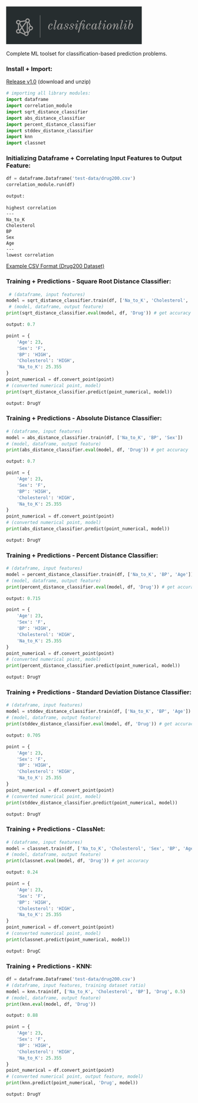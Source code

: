![logo.png](logo.png)

Complete ML toolset for classification-based prediction problems.

### Install + Import:

[Release v1.0](https://github.com/hershyz/classificationlib/releases/tag/v1.0) (download and unzip)

```python
# importing all library modules:
import dataframe
import correlation_module
import sqrt_distance_classifier
import abs_distance_classifier
import percent_distance_classifier
import stddev_distance_classifier
import knn
import classnet
```

### Initializing Dataframe + Correlating Input Features to Output Feature:

```python
df = dataframe.Dataframe('test-data/drug200.csv')
correlation_module.run(df)
```

```
output:

highest correlation
---
Na_to_K
Cholesterol
BP
Sex
Age
---
lowest correlation
```

[Example CSV Format (Drug200 Dataset)](https://github.com/hershyz/classificationlib/blob/main/test-data/drug200.csv)

### Training + Predictions - Square Root Distance Classifier:

```python
 # (dataframe, input features)
model = sqrt_distance_classifier.train(df, ['Na_to_K', 'Cholesterol', 'BP'])
 # (model, dataframe, output feature)
print(sqrt_distance_classifier.eval(model, df, 'Drug')) # get accuracy
```

```python
output: 0.7
```

```python
point = {
    'Age': 23,
    'Sex': 'F',
    'BP': 'HIGH',
    'Cholesterol': 'HIGH',
    'Na_to_K': 25.355
}
point_numerical = df.convert_point(point)
# (converted numerical point, model)
print(sqrt_distance_classifier.predict(point_numerical, model))
```

```python
output: DrugY
```

### Training + Predictions - Absolute Distance Classifier:

```python
# (dataframe, input features)
model = abs_distance_classifier.train(df, ['Na_to_K', 'BP', 'Sex'])
# (model, dataframe, output feature)
print(abs_distance_classifier.eval(model, df, 'Drug')) # get accuracy
```

```python
output: 0.7
```

```python
point = {
    'Age': 23,
    'Sex': 'F',
    'BP': 'HIGH',
    'Cholesterol': 'HIGH',
    'Na_to_K': 25.355
}
point_numerical = df.convert_point(point)
# (converted numerical point, model)
print(abs_distance_classifier.predict(point_numerical, model))
```

```python
output: DrugY
```

### Training + Predictions - Percent Distance Classifier:

```python
# (dataframe, input features)
model = percent_distance_classifier.train(df, ['Na_to_K', 'BP', 'Age'])
# (model, dataframe, output feature)
print(percent_distance_classifier.eval(model, df, 'Drug')) # get accuracy
```

```python
output: 0.715
```

```python
point = {
    'Age': 23,
    'Sex': 'F',
    'BP': 'HIGH',
    'Cholesterol': 'HIGH',
    'Na_to_K': 25.355
}
point_numerical = df.convert_point(point)
# (converted numerical point, model)
print(percent_distance_classifier.predict(point_numerical, model))
```

```python
output: DrugY
```

### Training + Predictions - Standard Deviation Distance Classifier:

```python
# (dataframe, input features)
model = stddev_distance_classifier.train(df, ['Na_to_K', 'BP', 'Age'])
# (model, dataframe, output feature)
print(stddev_distance_classifier.eval(model, df, 'Drug')) # get accuracy
```

```python
output: 0.705
```

```python
point = {
    'Age': 23,
    'Sex': 'F',
    'BP': 'HIGH',
    'Cholesterol': 'HIGH',
    'Na_to_K': 25.355
}
point_numerical = df.convert_point(point)
# (converted numerical point, model)
print(stddev_distance_classifier.predict(point_numerical, model))
```

```python
output: DrugY
```

### Training + Predictions - ClassNet:

```python
# (dataframe, input features)
model = classnet.train(df, ['Na_to_K', 'Cholesterol', 'Sex', 'BP', 'Age'])
# (model, dataframe, output feature)
print(classnet.eval(model, df, 'Drug')) # get accuracy
```

```python
output: 0.24
```

```python
point = {
    'Age': 23,
    'Sex': 'F',
    'BP': 'HIGH',
    'Cholesterol': 'HIGH',
    'Na_to_K': 25.355
}
point_numerical = df.convert_point(point)
# (converted numerical point, model)
print(classnet.predict(point_numerical, model))
```

```python
output: DrugC
```

### Training + Predictions - KNN:

```python
df = dataframe.Dataframe('test-data/drug200.csv')
# (dataframe, input features, training dataset ratio)
model = knn.train(df, ['Na_to_K', 'Cholesterol', 'BP'], 'Drug', 0.5)
# (model, dataframe, output feature)
print(knn.eval(model, df, 'Drug'))
```

```python
output: 0.88
```

```python
point = {
    'Age': 23,
    'Sex': 'F',
    'BP': 'HIGH',
    'Cholesterol': 'HIGH',
    'Na_to_K': 25.355
}
point_numerical = df.convert_point(point)
# (converted numerical point, output feature, model)
print(knn.predict(point_numerical, 'Drug', model))
```

```python
output: DrugY
```